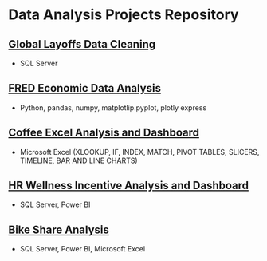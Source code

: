 # Data Analysis Projects Repository

## [Global Layoffs Data Cleaning](https://github.com/ypark0502/layoffs-cleaning)
* SQL Server
## [FRED Economic Data Analysis](https://github.com/ypark0502/fred-analysis)
* Python, pandas, numpy, matplotlip.pyplot, plotly express
## [Coffee Excel Analysis and Dashboard](https://github.com/ypark0502/coffee-excel)
* Microsoft Excel (XLOOKUP, IF, INDEX, MATCH, PIVOT TABLES, SLICERS, TIMELINE, BAR AND LINE CHARTS)
## [HR Wellness Incentive Analysis and Dashboard](https://github.com/ypark0502/hr-analysis)
* SQL Server, Power BI
## [Bike Share Analysis](https://github.com/ypark0502/bikeshare-analysis)
* SQL Server, Power BI, Microsoft Excel
